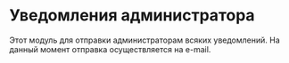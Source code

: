 Уведомления администратора
==========================
Этот модуль для отправки администраторам всяких уведомлений.
На данный момент отправка осуществляется на e-mail.